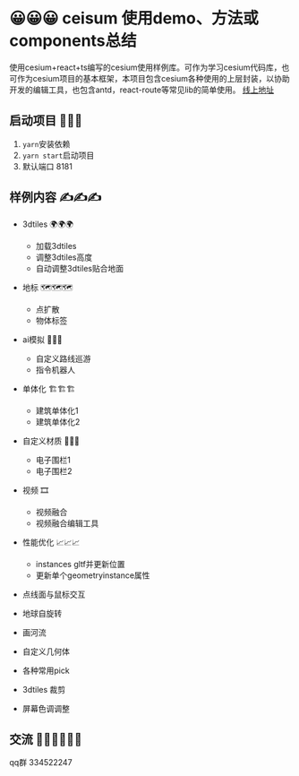 # 😀😀😀 ceisum 使用demo、方法或components总结

使用cesium+react+ts编写的cesium使用样例库。可作为学习cesium代码库，也可作为cesium项目的基本框架，本项目包含cesium各种使用的上层封装，以协助开发的编辑工具，也包含antd，react-route等常见lib的简单使用。
[线上地址](http://106.14.16.109:1010)


## 启动项目 👾👾👾
1. ``yarn``安装依赖
2. ``yarn start``启动项目
3. 默认端口 8181

## 样例内容 ✍✍✍
- 3dtiles 🌍🌍🌍
    - 加载3dtiles
    - 调整3dtiles高度
    - 自动调整3dtiles贴合地面

- 地标 🗺🗺🗺
    - 点扩散
    - 物体标签
- ai模拟 🏃🏃🏃
    - 自定义路线巡游
    - 指令机器人
- 单体化 🏗🏗🏗
    - 建筑单体化1
    - 建筑单体化2
- 自定义材质 🚧🚧🚧
    - 电子围栏1
    - 电子围栏2
- 视频 🎞
    - 视频融合
    - 视频融合编辑工具
- 性能优化 📈📈📈
    - instances gltf并更新位置
    - 更新单个geometryinstance属性
- 点线面与鼠标交互
- 地球自旋转
- 画河流
- 自定义几何体
- 各种常用pick
- 3dtiles 裁剪
- 屏幕色调调整



## 交流 🙋‍♂️🙋‍♂️🙋‍♂️
qq群 334522247
